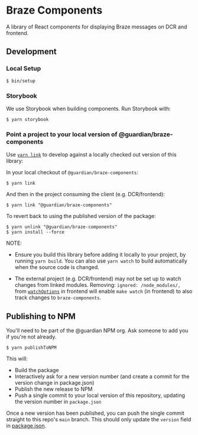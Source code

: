 # Braze Components

A library of React components for displaying Braze messages on DCR and
frontend.

## Development

### Local Setup

```
$ bin/setup
```

### Storybook

We use Storybook when building components. Run Storybook with:

```
$ yarn storybook
```

### Point a project to your local version of @guardian/braze-components

Use [`yarn link`] to develop against a locally checked out version of this
library:

In your local checkout of `@guardian/braze-components`:

```
$ yarn link
```

And then in the project consuming the client (e.g. DCR/frontend):

```
$ yarn link "@guardian/braze-components"
```

To revert back to using the published version of the package:

```
$ yarn unlink "@guardian/braze-components"
$ yarn install --force
```

[`yarn link`]: https://classic.yarnpkg.com/en/docs/cli/link/

NOTE:
- Ensure you build this library before adding it locally to your project,
by running `yarn build`. You can also use `yarn watch` to build automatically
when the source code is changed.

- The external project (e.g. DCR/frontend) may not be set up to watch changes from linked modules. Removing: `ignored: /node_modules/,` from [`watchOptions`](https://github.com/guardian/frontend/blob/main/dev/watch.js#L30) in frontend will enable `make watch` (in frontend) to also track changes to `braze-components`.

## Publishing to NPM

You'll need to be part of the @guardian NPM org. Ask someone to add you if
you're not already.

```
$ yarn publishToNPM
```

This will:

- Build the package
- Interactively ask for a new version number (and create a commit for the
  version change in package.json)
- Publish the new release to NPM
- Push a single commit to your local version of this repository, updating the version number in `package.json`

Once a new version has been published, you can push the single commit straight to this repo's `main` branch. This should only update the `version` field in [package.json](https://github.com/guardian/braze-components/blob/main/package.json).
